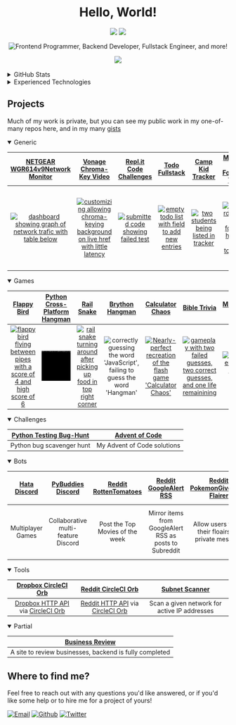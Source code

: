 <h1 align="center">Hello, World!</h1>

<p align="center">
  <img src="https://camo.githubusercontent.com/e8e7b06ecf583bc040eb60e44eb5b8e0ecc5421320a92929ce21522dbc34c891/68747470733a2f2f6d656469612e67697068792e636f6d2f6d656469612f6876524a434c467a6361737252346961377a2f67697068792e676966" height="50px"> <img src="https://media4.giphy.com/media/dlh7c1N7NqrH1ns4Yf/giphy.gif" height="50px">
</p>

<p align="center">
  <img src="https://readme-typing-svg.herokuapp.com/?center=true&lines=Frontend+Programmer;Backend+Developer;Fullstack+Engineer;Polyglot;...and+more!" alt="Frontend Programmer, Backend Developer, Fullstack Engineer, and more!" title="Frontend Programmer, Backend Developer, Fullstack Engineer, and more!">
</p>

<p align="center">
  <img src="https://gpvc.arturio.dev/rascaltwo" />
</p>

<details>
  <summary>GitHub Stats</summary>

  <p align="center">
    <img src="https://github-readme-stats.vercel.app/api/top-langs/?username=rascaltwo&text_color=ffffff&icon_color=61dafb&bg_color=20232a&langs_count=100&layout=compact&hide_border=true&custom_title=GitHub%20Breakdown" alt="Top language used in my public repos" />
    <img src="https://activity-graph.herokuapp.com/graph?username=rascaltwo&theme=react-dark&hide_border=true&custom_title=Public%20Activity" />
    <img src="https://metrics.lecoq.io/RascalTwo?template=classic&repositories.forks=true&isocalendar=1&gists=1&lines=1&achievements=1&activity=1&isocalendar.duration=half-year&activity.limit=5&activity.load=300&activity.days=14&activity.filter=all&activity.visibility=all&activity.timestamps=false&achievements.threshold=C&achievements.secrets=true&achievements.limit=0&config.timezone=America%2FNew_York" />
  </p>
</details>

<details>
  <summary>Experienced Technologies</summary>

  <!-- TECHNOLOGIES BEGIN -->
  <table>
    <tr><td>Services</td></tr>
    <tr>
      <td>
        <table>
          <tr>
            <td>
              <img height="100px" src="https://raw.githubusercontent.com/devicons/devicon/master/icons/googlecloud/googlecloud-original.svg" alt="Google Cloud" title="Google Cloud" />
            </td>
          </tr>
          <tr>
            <td>
              <p align="center">
                Google Cloud
              </p>
            </td>
          </tr>
        </table>
      </td>
      <td>
        <table>
          <tr>
            <td>
              <img height="100px" src="https://raw.githubusercontent.com/devicons/devicon/master/icons/heroku/heroku-original.svg" alt="Heroku" title="Heroku" />
            </td>
          </tr>
          <tr>
            <td>
              <p align="center">
                <a href="https://github.com/search?q=user%3ARascalTwo+Heroku">
                  Heroku
                </a>
              </p>
            </td>
          </tr>
        </table>
      </td>
      <td>
        <table>
          <tr>
            <td>
              <img height="100px" src="https://raw.githubusercontent.com/devicons/devicon/master/icons/digitalocean/digitalocean-original.svg" alt="DigitalOcean" title="DigitalOcean" />
            </td>
          </tr>
          <tr>
            <td>
              <p align="center">
                DigitalOcean
              </p>
            </td>
          </tr>
        </table>
      </td>
      <td>
        <table>
          <tr>
            <td>
              <img height="100px" src="https://upload.wikimedia.org/wikipedia/commons/b/b2/Repl.it_logo.svg" alt="Repl.it" title="Repl.it" />
            </td>
          </tr>
          <tr>
            <td>
              <p align="center">
                <a href="https://github.com/search?q=user%3ARascalTwo+Repl">
                  Repl.it
                </a>
              </p>
            </td>
          </tr>
        </table>
      </td>
      <td>
        <table>
          <tr>
            <td>
              <img height="100px" src="https://raw.githubusercontent.com/github/explore/main/topics/vercel/vercel.png" alt="Vercel" title="Vercel" />
            </td>
          </tr>
          <tr>
            <td>
              <p align="center">
                Vercel
              </p>
            </td>
          </tr>
        </table>
      </td>
      <td>
        <table>
          <tr>
            <td>
              <img height="100px" src="https://raw.githubusercontent.com/devicons/devicon/master/icons/firebase/firebase-plain.svg" alt="Firebase" title="Firebase" />
            </td>
          </tr>
          <tr>
            <td>
              <p align="center">
                Firebase
              </p>
            </td>
          </tr>
        </table>
      </td>
      <td>
        <table>
          <tr>
            <td>
              <img height="100px" src="https://raw.githubusercontent.com/devicons/devicon/master/icons/amazonwebservices/amazonwebservices-original.svg" alt="Amazon Web Services" title="Amazon Web Services" />
            </td>
          </tr>
          <tr>
            <td>
              <p align="center">
                Amazon Web Services
              </p>
            </td>
          </tr>
        </table>
      </td>
      <td>
        <table>
          <tr>
            <td>
              <img height="100px" src="https://raw.githubusercontent.com/github/explore/main/topics/supabase/supabase.png" alt="Supabase" title="Supabase" />
            </td>
          </tr>
          <tr>
            <td>
              <p align="center">
                Supabase
              </p>
            </td>
          </tr>
        </table>
      </td>
      <td>
        <table>
          <tr>
            <td>
              <img height="100px" src="https://raw.githubusercontent.com/github/explore/main/topics/netlify/netlify.png" alt="Netlify" title="Netlify" />
            </td>
          </tr>
          <tr>
            <td>
              <p align="center">
                Netlify
              </p>
            </td>
          </tr>
        </table>
      </td>
      <td>
        <table>
          <tr>
            <td>
              <img height="100px" src="https://www.redhat.com/misc/favicon.ico" alt="OpenShift" title="OpenShift" />
            </td>
          </tr>
          <tr>
            <td>
              <p align="center">
                <a href="https://github.com/search?q=user%3ARascalTwo+OpenShift">
                  OpenShift
                </a>
              </p>
            </td>
          </tr>
        </table>
      </td>
      <td>
        <table>
          <tr>
            <td>
              <img height="100px" src="https://raw.githubusercontent.com/devicons/devicon/master/icons/codepen/codepen-plain.svg" alt="CodePen" title="CodePen" />
            </td>
          </tr>
          <tr>
            <td>
              <p align="center">
                CodePen
              </p>
            </td>
          </tr>
        </table>
      </td>
      <td>
        <table>
          <tr>
            <td>
              <img height="100px" src="https://raw.githubusercontent.com/github/explore/main/topics/azure/azure.png" alt="Azure" title="Azure" />
            </td>
          </tr>
          <tr>
            <td>
              <p align="center">
                Azure
              </p>
            </td>
          </tr>
        </table>
      </td>
      <td>
        <table>
          <tr>
            <td>
              <img height="100px" src="https://raw.githubusercontent.com/devicons/devicon/master/icons/github/github-original.svg" alt="GitHub" title="GitHub" />
            </td>
          </tr>
          <tr>
            <td>
              <p align="center">
                <a href="https://github.com/search?q=user%3ARascalTwo+GitHub">
                  GitHub
                </a>
              </p>
            </td>
          </tr>
        </table>
      </td>
      <td>
        <table>
          <tr>
            <td>
              <img height="100px" src="https://raw.githubusercontent.com/devicons/devicon/master/icons/bitbucket/bitbucket-original.svg" alt="Bitbucket" title="Bitbucket" />
            </td>
          </tr>
          <tr>
            <td>
              <p align="center">
                Bitbucket
              </p>
            </td>
          </tr>
        </table>
      </td>
      <td>
        <table>
          <tr>
            <td>
              <img height="100px" src="https://raw.githubusercontent.com/devicons/devicon/master/icons/gitlab/gitlab-original.svg" alt="GitLab" title="GitLab" />
            </td>
          </tr>
          <tr>
            <td>
              <p align="center">
                GitLab
              </p>
            </td>
          </tr>
        </table>
      </td>
      <td>
        <table>
          <tr>
            <td>
              <img height="100px" src="https://www.redditstatic.com/desktop2x/img/favicon/android-icon-192x192.png" alt="Reddit" title="Reddit" />
            </td>
          </tr>
          <tr>
            <td>
              <p align="center">
                <a href="https://github.com/search?q=user%3ARascalTwo+Reddit">
                  Reddit
                </a>
              </p>
            </td>
          </tr>
        </table>
      </td>
      <td>
        <table>
          <tr>
            <td>
              <img height="100px" src="https://raw.githubusercontent.com/github/explore/main/topics/twitch/twitch.png" alt="Twitch" title="Twitch" />
            </td>
          </tr>
          <tr>
            <td>
              <p align="center">
                Twitch
              </p>
            </td>
          </tr>
        </table>
      </td>
      <td>
        <table>
          <tr>
            <td>
              <img height="100px" src="https://upload.wikimedia.org/wikipedia/commons/0/09/YouTube_full-color_icon_%282017%29.svg" alt="YouTube" title="YouTube" />
            </td>
          </tr>
          <tr>
            <td>
              <p align="center">
                YouTube
              </p>
            </td>
          </tr>
        </table>
      </td>
      <td>
        <table>
          <tr>
            <td>
              <img height="100px" src="https://raw.githubusercontent.com/github/explore/main/topics/discord/discord.png" alt="Discord" title="Discord" />
            </td>
          </tr>
          <tr>
            <td>
              <p align="center">
                <a href="https://github.com/search?q=user%3ARascalTwo+Discord">
                  Discord
                </a>
              </p>
            </td>
          </tr>
        </table>
      </td>
      <td>
        <table>
          <tr>
            <td>
              <img height="100px" src="https://raw.githubusercontent.com/github/explore/main/topics/auth0/auth0.png" alt="Auth0" title="Auth0" />
            </td>
          </tr>
          <tr>
            <td>
              <p align="center">
                Auth0
              </p>
            </td>
          </tr>
        </table>
      </td>
      <td>
        <table>
          <tr>
            <td>
              <img height="100px" src="https://www.namecheap.com/assets/img/nc-icon/namecheap-icon-152x152.png" alt="Namecheap" title="Namecheap" />
            </td>
          </tr>
          <tr>
            <td>
              <p align="center">
                Namecheap
              </p>
            </td>
          </tr>
        </table>
      </td>
      <td>
        <table>
          <tr>
            <td>
              <img height="100px" src="https://raw.githubusercontent.com/devicons/devicon/master/icons/twitter/twitter-original.svg" alt="Twitter" title="Twitter" />
            </td>
          </tr>
          <tr>
            <td>
              <p align="center">
                Twitter
              </p>
            </td>
          </tr>
        </table>
      </td>
      <td>
        <table>
          <tr>
            <td>
              <img height="100px" src="https://raw.githubusercontent.com/devicons/devicon/master/icons/trello/trello-plain.svg" alt="Trello" title="Trello" />
            </td>
          </tr>
          <tr>
            <td>
              <p align="center">
                Trello
              </p>
            </td>
          </tr>
        </table>
      </td>
      <td>
        <table>
          <tr>
            <td>
              <img height="100px" src="https://travis-ci.com/images/logos/TravisCI-Mascot-1.png" alt="Travis CI" title="Travis CI" />
            </td>
          </tr>
          <tr>
            <td>
              <p align="center">
                Travis CI
              </p>
            </td>
          </tr>
        </table>
      </td>
      <td>
        <table>
          <tr>
            <td>
              <img height="100px" src="https://raw.githubusercontent.com/devicons/devicon/master/icons/jupyter/jupyter-original.svg" alt="Jupyter" title="Jupyter" />
            </td>
          </tr>
          <tr>
            <td>
              <p align="center">
                Jupyter
              </p>
            </td>
          </tr>
        </table>
      </td>
      <td>
        <table>
          <tr>
            <td>
              <img height="100px" src="https://raw.githubusercontent.com/devicons/devicon/master/icons/jetbrains/jetbrains-original.svg" alt="JetBrains" title="JetBrains" />
            </td>
          </tr>
          <tr>
            <td>
              <p align="center">
                JetBrains
              </p>
            </td>
          </tr>
        </table>
      </td>
      <td>
        <table>
          <tr>
            <td>
              <img height="100px" src="https://raw.githubusercontent.com/devicons/devicon/master/icons/jenkins/jenkins-original.svg" alt="Jenkins" title="Jenkins" />
            </td>
          </tr>
          <tr>
            <td>
              <p align="center">
                Jenkins
              </p>
            </td>
          </tr>
        </table>
      </td>
      <td>
        <table>
          <tr>
            <td>
              <img height="100px" src="https://raw.githubusercontent.com/github/explore/main/topics/openstreetmap/openstreetmap.png" alt="OpenStreetMap" title="OpenStreetMap" />
            </td>
          </tr>
          <tr>
            <td>
              <p align="center">
                OpenStreetMap
              </p>
            </td>
          </tr>
        </table>
      </td>
    </tr>
  </table>

  <table>
    <tr><td>Languages</td></tr>
    <tr>
      <td>
        <table>
          <tr>
            <td>
              <img height="100px" src="https://raw.githubusercontent.com/devicons/devicon/master/icons/javascript/javascript-original.svg" alt="JavaScript" title="JavaScript" />
            </td>
          </tr>
          <tr>
            <td>
              <p align="center">
                <a href="https://github.com/search?q=user%3ARascalTwo&l=JavaScript">
                  JavaScript
                </a>
              </p>
            </td>
          </tr>
        </table>
      </td>
      <td>
        <table>
          <tr>
            <td>
              <img height="100px" src="https://raw.githubusercontent.com/devicons/devicon/master/icons/python/python-original.svg" alt="Python" title="Python" />
            </td>
          </tr>
          <tr>
            <td>
              <p align="center">
                <a href="https://github.com/search?q=user%3ARascalTwo&l=Python">
                  Python
                </a>
              </p>
            </td>
          </tr>
        </table>
      </td>
      <td>
        <table>
          <tr>
            <td>
              <img height="100px" src="https://raw.githubusercontent.com/devicons/devicon/master/icons/java/java-original.svg" alt="Java" title="Java" />
            </td>
          </tr>
          <tr>
            <td>
              <p align="center">
                <a href="https://github.com/search?q=user%3ARascalTwo&l=Java">
                  Java
                </a>
              </p>
            </td>
          </tr>
        </table>
      </td>
      <td>
        <table>
          <tr>
            <td>
              <img height="100px" src="https://raw.githubusercontent.com/devicons/devicon/master/icons/c/c-original.svg" alt="C" title="C" />
            </td>
          </tr>
          <tr>
            <td>
              <p align="center">
                C
              </p>
            </td>
          </tr>
        </table>
      </td>
      <td>
        <table>
          <tr>
            <td>
              <img height="100px" src="https://raw.githubusercontent.com/github/explore/main/topics/rust/rust.png" alt="Rust" title="Rust" />
            </td>
          </tr>
          <tr>
            <td>
              <p align="center">
                Rust
              </p>
            </td>
          </tr>
        </table>
      </td>
      <td>
        <table>
          <tr>
            <td>
              <img height="100px" src="https://raw.githubusercontent.com/devicons/devicon/master/icons/go/go-original.svg" alt="Go" title="Go" />
            </td>
          </tr>
          <tr>
            <td>
              <p align="center">
                <a href="https://github.com/search?q=user%3ARascalTwo&l=Go">
                  Go
                </a>
              </p>
            </td>
          </tr>
        </table>
      </td>
      <td>
        <table>
          <tr>
            <td>
              <img height="100px" src="https://raw.githubusercontent.com/devicons/devicon/master/icons/typescript/typescript-original.svg" alt="TypeScript" title="TypeScript" />
            </td>
          </tr>
          <tr>
            <td>
              <p align="center">
                <a href="https://github.com/search?q=user%3ARascalTwo&l=TypeScript">
                  TypeScript
                </a>
              </p>
            </td>
          </tr>
        </table>
      </td>
      <td>
        <table>
          <tr>
            <td>
              <img height="100px" src="https://raw.githubusercontent.com/devicons/devicon/master/icons/html5/html5-original.svg" alt="HTML" title="HTML" />
            </td>
          </tr>
          <tr>
            <td>
              <p align="center">
                <a href="https://github.com/search?q=user%3ARascalTwo&l=HTML">
                  HTML
                </a>
              </p>
            </td>
          </tr>
        </table>
      </td>
      <td>
        <table>
          <tr>
            <td>
              <img height="100px" src="https://raw.githubusercontent.com/devicons/devicon/master/icons/css3/css3-original.svg" alt="CSS" title="CSS" />
            </td>
          </tr>
          <tr>
            <td>
              <p align="center">
                <a href="https://github.com/search?q=user%3ARascalTwo&l=CSS">
                  CSS
                </a>
              </p>
            </td>
          </tr>
        </table>
      </td>
      <td>
        <table>
          <tr>
            <td>
              <img height="100px" src="https://raw.githubusercontent.com/devicons/devicon/master/icons/less/less-plain-wordmark.svg" alt="Less" title="Less" />
            </td>
          </tr>
          <tr>
            <td>
              <p align="center">
                Less
              </p>
            </td>
          </tr>
        </table>
      </td>
      <td>
        <table>
          <tr>
            <td>
              <img height="100px" src="https://raw.githubusercontent.com/devicons/devicon/master/icons/bash/bash-original.svg" alt="Bash" title="Bash" />
            </td>
          </tr>
          <tr>
            <td>
              <p align="center">
                <a href="https://github.com/search?q=user%3ARascalTwo&l=Bash">
                  Bash
                </a>
              </p>
            </td>
          </tr>
        </table>
      </td>
      <td>
        <table>
          <tr>
            <td>
              <img height="100px" src="https://raw.githubusercontent.com/devicons/devicon/master/icons/sass/sass-original.svg" alt="Sass" title="Sass" />
            </td>
          </tr>
          <tr>
            <td>
              <p align="center">
                Sass
              </p>
            </td>
          </tr>
        </table>
      </td>
      <td>
        <table>
          <tr>
            <td>
              <img height="100px" src="https://raw.githubusercontent.com/github/explore/main/topics/web-assembly/web-assembly.png" alt="WebAssembly" title="WebAssembly" />
            </td>
          </tr>
          <tr>
            <td>
              <p align="center">
                WebAssembly
              </p>
            </td>
          </tr>
        </table>
      </td>
      <td>
        <table>
          <tr>
            <td>
              <img height="100px" src="https://raw.githubusercontent.com/github/explore/main/topics/assemblyscript/assemblyscript.png" alt="AssemblyScript" title="AssemblyScript" />
            </td>
          </tr>
          <tr>
            <td>
              <p align="center">
                AssemblyScript
              </p>
            </td>
          </tr>
        </table>
      </td>
      <td>
        <table>
          <tr>
            <td>
              <img height="100px" src="https://www.benlcollins.com/wp-content/uploads/2017/01/apps_script_log.png" alt="Google Apps Script" title="Google Apps Script" />
            </td>
          </tr>
          <tr>
            <td>
              <p align="center">
                Google Apps Script
              </p>
            </td>
          </tr>
        </table>
      </td>
      <td>
        <table>
          <tr>
            <td>
              <img height="100px" src="https://raw.githubusercontent.com/devicons/devicon/master/icons/cplusplus/cplusplus-original.svg" alt="C++" title="C++" />
            </td>
          </tr>
          <tr>
            <td>
              <p align="center">
                <a href="https://github.com/search?q=user%3ARascalTwo&l=C%2B%2B">
                  C++
                </a>
              </p>
            </td>
          </tr>
        </table>
      </td>
      <td>
        <table>
          <tr>
            <td>
              <img height="100px" src="https://raw.githubusercontent.com/devicons/devicon/master/icons/csharp/csharp-original.svg" alt="C#" title="C#" />
            </td>
          </tr>
          <tr>
            <td>
              <p align="center">
                C#
              </p>
            </td>
          </tr>
        </table>
      </td>
      <td>
        <table>
          <tr>
            <td>
              <img height="100px" src="https://raw.githubusercontent.com/devicons/devicon/master/icons/dart/dart-original.svg" alt="Dart" title="Dart" />
            </td>
          </tr>
          <tr>
            <td>
              <p align="center">
                Dart
              </p>
            </td>
          </tr>
        </table>
      </td>
      <td>
        <table>
          <tr>
            <td>
              <img height="100px" src="https://raw.githubusercontent.com/devicons/devicon/master/icons/elm/elm-original.svg" alt="Elm" title="Elm" />
            </td>
          </tr>
          <tr>
            <td>
              <p align="center">
                Elm
              </p>
            </td>
          </tr>
        </table>
      </td>
      <td>
        <table>
          <tr>
            <td>
              <img height="100px" src="https://raw.githubusercontent.com/devicons/devicon/master/icons/kotlin/kotlin-original.svg" alt="Kotlin" title="Kotlin" />
            </td>
          </tr>
          <tr>
            <td>
              <p align="center">
                Kotlin
              </p>
            </td>
          </tr>
        </table>
      </td>
      <td>
        <table>
          <tr>
            <td>
              <img height="100px" src="https://raw.githubusercontent.com/devicons/devicon/master/icons/lua/lua-original.svg" alt="Lua" title="Lua" />
            </td>
          </tr>
          <tr>
            <td>
              <p align="center">
                <a href="https://github.com/search?q=user%3ARascalTwo&l=Lua">
                  Lua
                </a>
              </p>
            </td>
          </tr>
        </table>
      </td>
      <td>
        <table>
          <tr>
            <td>
              <img height="100px" src="https://raw.githubusercontent.com/devicons/devicon/master/icons/php/php-original.svg" alt="PHP" title="PHP" />
            </td>
          </tr>
          <tr>
            <td>
              <p align="center">
                <a href="https://github.com/search?q=user%3ARascalTwo&l=PHP">
                  PHP
                </a>
              </p>
            </td>
          </tr>
        </table>
      </td>
      <td>
        <table>
          <tr>
            <td>
              <img height="100px" src="https://raw.githubusercontent.com/devicons/devicon/master/icons/ruby/ruby-original.svg" alt="Ruby" title="Ruby" />
            </td>
          </tr>
          <tr>
            <td>
              <p align="center">
                Ruby
              </p>
            </td>
          </tr>
        </table>
      </td>
      <td>
        <table>
          <tr>
            <td>
              <img height="100px" src="https://raw.githubusercontent.com/github/explore/main/topics/markdown/markdown.png" alt="Markdown" title="Markdown" />
            </td>
          </tr>
          <tr>
            <td>
              <p align="center">
                <a href="https://github.com/search?q=user%3ARascalTwo&l=Markdown">
                  Markdown
                </a>
              </p>
            </td>
          </tr>
        </table>
      </td>
      <td>
        <table>
          <tr>
            <td>
              <img height="100px" src="https://cdn.icon-icons.com/icons2/2107/PNG/512/file_type_ejs_icon_130626.png" alt="EJS" title="EJS" />
            </td>
          </tr>
          <tr>
            <td>
              <p align="center">
                EJS
              </p>
            </td>
          </tr>
        </table>
      </td>
      <td>
        <table>
          <tr>
            <td>
              <img height="100px" src="https://raw.githubusercontent.com/devicons/devicon/master/icons/handlebars/handlebars-original.svg" alt="Handlebars" title="Handlebars" />
            </td>
          </tr>
          <tr>
            <td>
              <p align="center">
                Handlebars
              </p>
            </td>
          </tr>
        </table>
      </td>
      <td>
        <table>
          <tr>
            <td>
              <img height="100px" src="https://raw.githubusercontent.com/github/explore/main/topics/nunjucks/nunjucks.jpg" alt="Nunjucks" title="Nunjucks" />
            </td>
          </tr>
          <tr>
            <td>
              <p align="center">
                Nunjucks
              </p>
            </td>
          </tr>
        </table>
      </td>
      <td>
        <table>
          <tr>
            <td>
              <img height="100px" src="https://jinja.palletsprojects.com/en/2.11.x/_static/jinja-logo-sidebar.png" alt="Jinga 2" title="Jinga 2" />
            </td>
          </tr>
          <tr>
            <td>
              <p align="center">
                <a href="https://github.com/search?q=user%3ARascalTwo&l=Jinga%202">
                  Jinga 2
                </a>
              </p>
            </td>
          </tr>
        </table>
      </td>
      <td>
        <table>
          <tr>
            <td>
              <img height="100px" src="https://raw.githubusercontent.com/github/explore/main/topics/pug/pug.png" alt="Pug" title="Pug" />
            </td>
          </tr>
          <tr>
            <td>
              <p align="center">
                Pug
              </p>
            </td>
          </tr>
        </table>
      </td>
    </tr>
  </table>

  <table>
    <tr><td>Data</td></tr>
    <tr>
      <td>
        <table>
          <tr>
            <td>
              <img height="100px" src="https://raw.githubusercontent.com/devicons/devicon/master/icons/mysql/mysql-original.svg" alt="MySQL" title="MySQL" />
            </td>
          </tr>
          <tr>
            <td>
              <p align="center">
                MySQL
              </p>
            </td>
          </tr>
        </table>
      </td>
      <td>
        <table>
          <tr>
            <td>
              <img height="100px" src="https://raw.githubusercontent.com/devicons/devicon/master/icons/mongodb/mongodb-original.svg" alt="MongoDB" title="MongoDB" />
            </td>
          </tr>
          <tr>
            <td>
              <p align="center">
                MongoDB
              </p>
            </td>
          </tr>
        </table>
      </td>
      <td>
        <table>
          <tr>
            <td>
              <img height="100px" src="https://raw.githubusercontent.com/devicons/devicon/master/icons/postgresql/postgresql-original.svg" alt="PostgreSQL" title="PostgreSQL" />
            </td>
          </tr>
          <tr>
            <td>
              <p align="center">
                PostgreSQL
              </p>
            </td>
          </tr>
        </table>
      </td>
      <td>
        <table>
          <tr>
            <td>
              <img height="100px" src="https://raw.githubusercontent.com/github/explore/main/topics/sqlite/sqlite.png" alt="SQLite" title="SQLite" />
            </td>
          </tr>
          <tr>
            <td>
              <p align="center">
                <a href="https://github.com/search?q=user%3ARascalTwo+SQLite">
                  SQLite
                </a>
              </p>
            </td>
          </tr>
        </table>
      </td>
      <td>
        <table>
          <tr>
            <td>
              <img height="100px" src="https://www.wizcase.com/wp-content/uploads/2020/10/Microsoft-Access-Logo.png" alt="Microsoft Access" title="Microsoft Access" />
            </td>
          </tr>
          <tr>
            <td>
              <p align="center">
                Microsoft Access
              </p>
            </td>
          </tr>
        </table>
      </td>
      <td>
        <table>
          <tr>
            <td>
              <img height="100px" src="https://raw.githubusercontent.com/devicons/devicon/master/icons/redis/redis-original.svg" alt="Redis" title="Redis" />
            </td>
          </tr>
          <tr>
            <td>
              <p align="center">
                Redis
              </p>
            </td>
          </tr>
        </table>
      </td>
      <td>
        <table>
          <tr>
            <td>
              <img height="100px" src="https://raw.githubusercontent.com/devicons/devicon/master/icons/microsoftsqlserver/microsoftsqlserver-plain.svg" alt="Microsoft SQL Server" title="Microsoft SQL Server" />
            </td>
          </tr>
          <tr>
            <td>
              <p align="center">
                Microsoft SQL Server
              </p>
            </td>
          </tr>
        </table>
      </td>
      <td>
        <table>
          <tr>
            <td>
              <img height="100px" src="https://raw.githubusercontent.com/github/explore/main/topics/json/json.png" alt="JSON" title="JSON" />
            </td>
          </tr>
          <tr>
            <td>
              <p align="center">
                <a href="https://github.com/search?q=user%3ARascalTwo+JSON">
                  JSON
                </a>
              </p>
            </td>
          </tr>
        </table>
      </td>
      <td>
        <table>
          <tr>
            <td>
              <img height="100px" src="https://raw.githubusercontent.com/github/explore/main/topics/yaml/yaml.png" alt="YAML" title="YAML" />
            </td>
          </tr>
          <tr>
            <td>
              <p align="center">
                <a href="https://github.com/search?q=user%3ARascalTwo+YAML">
                  YAML
                </a>
              </p>
            </td>
          </tr>
        </table>
      </td>
      <td>
        <table>
          <tr>
            <td>
              <img height="100px" src="https://raw.githubusercontent.com/toml-lang/toml/master/logos/toml-200.png" alt="TOML" title="TOML" />
            </td>
          </tr>
          <tr>
            <td>
              <p align="center">
                <a href="https://github.com/search?q=user%3ARascalTwo+TOML">
                  TOML
                </a>
              </p>
            </td>
          </tr>
        </table>
      </td>
      <td>
        <table>
          <tr>
            <td>
              <img height="100px" src="https://raw.githubusercontent.com/github/explore/main/topics/rss/rss.png" alt="RSS" title="RSS" />
            </td>
          </tr>
          <tr>
            <td>
              <p align="center">
                <a href="https://github.com/search?q=user%3ARascalTwo+RSS">
                  RSS
                </a>
              </p>
            </td>
          </tr>
        </table>
      </td>
    </tr>
  </table>

  <table>
    <tr><td>Frameworks</td></tr>
    <tr>
      <td>
        <table>
          <tr>
            <td>
              <img height="100px" src="https://raw.githubusercontent.com/devicons/devicon/master/icons/react/react-original.svg" alt="React" title="React" />
            </td>
          </tr>
          <tr>
            <td>
              <p align="center">
                <a href="https://github.com/search?q=user%3ARascalTwo+React">
                  React
                </a>
              </p>
            </td>
          </tr>
        </table>
      </td>
      <td>
        <table>
          <tr>
            <td>
              <img height="100px" src="https://raw.githubusercontent.com/devicons/devicon/master/icons/flask/flask-original.svg" alt="Flask" title="Flask" />
            </td>
          </tr>
          <tr>
            <td>
              <p align="center">
                <a href="https://github.com/search?q=user%3ARascalTwo+Flask">
                  Flask
                </a>
              </p>
            </td>
          </tr>
        </table>
      </td>
      <td>
        <table>
          <tr>
            <td>
              <img height="100px" src="https://raw.githubusercontent.com/devicons/devicon/master/icons/vuejs/vuejs-original.svg" alt="Vue.js" title="Vue.js" />
            </td>
          </tr>
          <tr>
            <td>
              <p align="center">
                <a href="https://github.com/search?q=user%3ARascalTwo+Vue">
                  Vue.js
                </a>
              </p>
            </td>
          </tr>
        </table>
      </td>
      <td>
        <table>
          <tr>
            <td>
              <img height="100px" src="https://raw.githubusercontent.com/devicons/devicon/master/icons/django/django-original.svg" alt="Django" title="Django" />
            </td>
          </tr>
          <tr>
            <td>
              <p align="center">
                Django
              </p>
            </td>
          </tr>
        </table>
      </td>
      <td>
        <table>
          <tr>
            <td>
              <img height="100px" src="https://svelte.dev/favicon.png" alt="Svelte" title="Svelte" />
            </td>
          </tr>
          <tr>
            <td>
              <p align="center">
                Svelte
              </p>
            </td>
          </tr>
        </table>
      </td>
      <td>
        <table>
          <tr>
            <td>
              <img height="100px" src="https://raw.githubusercontent.com/devicons/devicon/master/icons/nextjs/nextjs-original.svg" alt="Next.js" title="Next.js" />
            </td>
          </tr>
          <tr>
            <td>
              <p align="center">
                Next.js
              </p>
            </td>
          </tr>
        </table>
      </td>
      <td>
        <table>
          <tr>
            <td>
              <img height="100px" src="https://raw.githubusercontent.com/devicons/devicon/master/icons/meteor/meteor-original.svg" alt="Meteor" title="Meteor" />
            </td>
          </tr>
          <tr>
            <td>
              <p align="center">
                <a href="https://github.com/search?q=user%3ARascalTwo+Meteor">
                  Meteor
                </a>
              </p>
            </td>
          </tr>
        </table>
      </td>
      <td>
        <table>
          <tr>
            <td>
              <img height="100px" src="https://raw.githubusercontent.com/devicons/devicon/master/icons/express/express-original.svg" alt="Express" title="Express" />
            </td>
          </tr>
          <tr>
            <td>
              <p align="center">
                <a href="https://github.com/search?q=user%3ARascalTwo+Express">
                  Express
                </a>
              </p>
            </td>
          </tr>
        </table>
      </td>
      <td>
        <table>
          <tr>
            <td>
              <img height="100px" src="https://raw.githubusercontent.com/github/explore/main/topics/laravel/laravel.png" alt="Laravel" title="Laravel" />
            </td>
          </tr>
          <tr>
            <td>
              <p align="center">
                Laravel
              </p>
            </td>
          </tr>
        </table>
      </td>
      <td>
        <table>
          <tr>
            <td>
              <img height="100px" src="https://raw.githubusercontent.com/github/explore/main/topics/fastify/fastify.png" alt="Fastify" title="Fastify" />
            </td>
          </tr>
          <tr>
            <td>
              <p align="center">
                Fastify
              </p>
            </td>
          </tr>
        </table>
      </td>
    </tr>
  </table>

  <table>
    <tr><td>Platforms</td></tr>
    <tr>
      <td>
        <table>
          <tr>
            <td>
              <img height="100px" src="https://raw.githubusercontent.com/github/explore/main/topics/pwa/pwa.png" alt="Progressive Web App" title="Progressive Web App" />
            </td>
          </tr>
          <tr>
            <td>
              <p align="center">
                Progressive Web App
              </p>
            </td>
          </tr>
        </table>
      </td>
      <td>
        <table>
          <tr>
            <td>
              <img height="100px" src="https://raw.githubusercontent.com/devicons/devicon/master/icons/docker/docker-original.svg" alt="Docker" title="Docker" />
            </td>
          </tr>
          <tr>
            <td>
              <p align="center">
                <a href="https://github.com/search?q=user%3ARascalTwo+Docker">
                  Docker
                </a>
              </p>
            </td>
          </tr>
        </table>
      </td>
      <td>
        <table>
          <tr>
            <td>
              <img height="100px" src="https://raw.githubusercontent.com/devicons/devicon/master/icons/electron/electron-original.svg" alt="Electron" title="Electron" />
            </td>
          </tr>
          <tr>
            <td>
              <p align="center">
                Electron
              </p>
            </td>
          </tr>
        </table>
      </td>
      <td>
        <table>
          <tr>
            <td>
              <img height="100px" src="https://raw.githubusercontent.com/devicons/devicon/master/icons/android/android-plain.svg" alt="Android" title="Android" />
            </td>
          </tr>
          <tr>
            <td>
              <p align="center">
                <a href="https://github.com/search?q=user%3ARascalTwo+Android">
                  Android
                </a>
              </p>
            </td>
          </tr>
        </table>
      </td>
      <td>
        <table>
          <tr>
            <td>
              <img height="100px" src="https://alpinelinux.org/alpine-logo.ico" alt="Alpine" title="Alpine" />
            </td>
          </tr>
          <tr>
            <td>
              <p align="center">
                Alpine
              </p>
            </td>
          </tr>
        </table>
      </td>
      <td>
        <table>
          <tr>
            <td>
              <img height="100px" src="https://raw.githubusercontent.com/github/explore/main/topics/terminal/terminal.png" alt="CLI" title="CLI" />
            </td>
          </tr>
          <tr>
            <td>
              <p align="center">
                <a href="https://github.com/search?q=user%3ARascalTwo+CLI">
                  CLI
                </a>
              </p>
            </td>
          </tr>
        </table>
      </td>
      <td>
        <table>
          <tr>
            <td>
              <img height="100px" src="https://www.qt.io/hubfs/qt-design-system/assets/logos/qt-logo.svg" alt="Qt" title="Qt" />
            </td>
          </tr>
          <tr>
            <td>
              <p align="center">
                <a href="https://github.com/search?q=user%3ARascalTwo+Qt">
                  Qt
                </a>
              </p>
            </td>
          </tr>
        </table>
      </td>
      <td>
        <table>
          <tr>
            <td>
              <img height="100px" src="https://github.com/github/explore/blob/main/topics/vagrant/vagrant.png" alt="Vagrant" title="Vagrant" />
            </td>
          </tr>
          <tr>
            <td>
              <p align="center">
                Vagrant
              </p>
            </td>
          </tr>
        </table>
      </td>
      <td>
        <table>
          <tr>
            <td>
              <img height="100px" src="https://raw.githubusercontent.com/devicons/devicon/master/icons/chrome/chrome-original.svg" alt="Chrome" title="Chrome" />
            </td>
          </tr>
          <tr>
            <td>
              <p align="center">
                Chrome
              </p>
            </td>
          </tr>
        </table>
      </td>
      <td>
        <table>
          <tr>
            <td>
              <img height="100px" src="https://cdn.freebiesupply.com/logos/large/2x/minecraft-1-logo-svg-vector.svg" alt="Minecraft" title="Minecraft" />
            </td>
          </tr>
          <tr>
            <td>
              <p align="center">
                Minecraft
              </p>
            </td>
          </tr>
        </table>
      </td>
      <td>
        <table>
          <tr>
            <td>
              <img height="100px" src="https://raw.githubusercontent.com/devicons/devicon/master/icons/firefox/firefox-original.svg" alt="Firefox" title="Firefox" />
            </td>
          </tr>
          <tr>
            <td>
              <p align="center">
                Firefox
              </p>
            </td>
          </tr>
        </table>
      </td>
      <td>
        <table>
          <tr>
            <td>
              <img height="100px" src="https://raw.githubusercontent.com/github/explore/main/topics/kivy/kivy.png" alt="Kivy" title="Kivy" />
            </td>
          </tr>
          <tr>
            <td>
              <p align="center">
                Kivy
              </p>
            </td>
          </tr>
        </table>
      </td>
      <td>
        <table>
          <tr>
            <td>
              <img height="100px" src="https://www.tcl.tk/images/logoLarge.gif" alt="Tk" title="Tk" />
            </td>
          </tr>
          <tr>
            <td>
              <p align="center">
                <a href="https://github.com/search?q=user%3ARascalTwo+Tkinter">
                  Tk
                </a>
              </p>
            </td>
          </tr>
        </table>
      </td>
      <td>
        <table>
          <tr>
            <td>
              <img height="100px" src="https://raw.githubusercontent.com/devicons/devicon/master/icons/kubernetes/kubernetes-plain.svg" alt="Kubernetes" title="Kubernetes" />
            </td>
          </tr>
          <tr>
            <td>
              <p align="center">
                Kubernetes
              </p>
            </td>
          </tr>
        </table>
      </td>
      <td>
        <table>
          <tr>
            <td>
              <img height="100px" src="https://raw.githubusercontent.com/devicons/devicon/master/icons/flutter/flutter-original.svg" alt="Flutter" title="Flutter" />
            </td>
          </tr>
          <tr>
            <td>
              <p align="center">
                Flutter
              </p>
            </td>
          </tr>
        </table>
      </td>
      <td>
        <table>
          <tr>
            <td>
              <img height="100px" src="https://raw.githubusercontent.com/devicons/devicon/master/icons/linux/linux-original.svg" alt="Linux" title="Linux" />
            </td>
          </tr>
          <tr>
            <td>
              <p align="center">
                Linux
              </p>
            </td>
          </tr>
        </table>
      </td>
    </tr>
  </table>

  <table>
    <tr><td>Equipment</td></tr>
    <tr>
      <td>
        <table>
          <tr>
            <td>
              <img height="100px" src="https://avatars.githubusercontent.com/u/8908513?s=200&v=4" alt="Cypress.io" title="Cypress.io" />
            </td>
          </tr>
          <tr>
            <td>
              <p align="center">
                Cypress.io
              </p>
            </td>
          </tr>
        </table>
      </td>
      <td>
        <table>
          <tr>
            <td>
              <img height="100px" src="https://raw.githubusercontent.com/devicons/devicon/master/icons/webpack/webpack-original.svg" alt="Webpack" title="Webpack" />
            </td>
          </tr>
          <tr>
            <td>
              <p align="center">
                <a href="https://github.com/search?q=user%3ARascalTwo+Webpack">
                  Webpack
                </a>
              </p>
            </td>
          </tr>
        </table>
      </td>
      <td>
        <table>
          <tr>
            <td>
              <img height="100px" src="https://raw.githubusercontent.com/github/explore/main/topics/nginx/nginx.png" alt="Nginx" title="Nginx" />
            </td>
          </tr>
          <tr>
            <td>
              <p align="center">
                Nginx
              </p>
            </td>
          </tr>
        </table>
      </td>
      <td>
        <table>
          <tr>
            <td>
              <img height="100px" src="https://raw.githubusercontent.com/devicons/devicon/master/icons/babel/babel-original.svg" alt="Babel" title="Babel" />
            </td>
          </tr>
          <tr>
            <td>
              <p align="center">
                <a href="https://github.com/search?q=user%3ARascalTwo+Babel">
                  Babel
                </a>
              </p>
            </td>
          </tr>
        </table>
      </td>
      <td>
        <table>
          <tr>
            <td>
              <img height="100px" src="https://raw.githubusercontent.com/devicons/devicon/master/icons/yarn/yarn-original.svg" alt="Yarn" title="Yarn" />
            </td>
          </tr>
          <tr>
            <td>
              <p align="center">
                <a href="https://github.com/search?q=user%3ARascalTwo+Yarn">
                  Yarn
                </a>
              </p>
            </td>
          </tr>
        </table>
      </td>
      <td>
        <table>
          <tr>
            <td>
              <img height="100px" src="https://raw.githubusercontent.com/github/explore/main/topics/actions/actions.png" alt="GitHub Actions" title="GitHub Actions" />
            </td>
          </tr>
          <tr>
            <td>
              <p align="center">
                <a href="https://github.com/search?q=user%3ARascalTwo+GitHub%20Actions">
                  GitHub Actions
                </a>
              </p>
            </td>
          </tr>
        </table>
      </td>
      <td>
        <table>
          <tr>
            <td>
              <img height="100px" src="https://raw.githubusercontent.com/github/explore/main/topics/ansible/ansible.png" alt="Ansible" title="Ansible" />
            </td>
          </tr>
          <tr>
            <td>
              <p align="center">
                Ansible
              </p>
            </td>
          </tr>
        </table>
      </td>
      <td>
        <table>
          <tr>
            <td>
              <img height="100px" src="https://i.imgur.com/tN9Ctch.png" alt="Chef" title="Chef" />
            </td>
          </tr>
          <tr>
            <td>
              <p align="center">
                Chef
              </p>
            </td>
          </tr>
        </table>
      </td>
      <td>
        <table>
          <tr>
            <td>
              <img height="100px" src="https://raw.githubusercontent.com/devicons/devicon/master/icons/mocha/mocha-plain.svg" alt="Mocha" title="Mocha" />
            </td>
          </tr>
          <tr>
            <td>
              <p align="center">
                Mocha
              </p>
            </td>
          </tr>
        </table>
      </td>
      <td>
        <table>
          <tr>
            <td>
              <img height="100px" src="https://raw.githubusercontent.com/github/explore/main/topics/eslint/eslint.png" alt="ESLint" title="ESLint" />
            </td>
          </tr>
          <tr>
            <td>
              <p align="center">
                <a href="https://github.com/search?q=user%3ARascalTwo+ESLint">
                  ESLint
                </a>
              </p>
            </td>
          </tr>
        </table>
      </td>
      <td>
        <table>
          <tr>
            <td>
              <img height="100px" src="https://raw.githubusercontent.com/devicons/devicon/master/icons/gulp/gulp-plain.svg" alt="Gulp" title="Gulp" />
            </td>
          </tr>
          <tr>
            <td>
              <p align="center">
                Gulp
              </p>
            </td>
          </tr>
        </table>
      </td>
      <td>
        <table>
          <tr>
            <td>
              <img height="100px" src="https://raw.githubusercontent.com/devicons/devicon/master/icons/npm/npm-original-wordmark.svg" alt="NPM" title="NPM" />
            </td>
          </tr>
          <tr>
            <td>
              <p align="center">
                <a href="https://github.com/search?q=user%3ARascalTwo+NPM">
                  NPM
                </a>
              </p>
            </td>
          </tr>
        </table>
      </td>
      <td>
        <table>
          <tr>
            <td>
              <img height="100px" src="https://raw.githubusercontent.com/devicons/devicon/master/icons/apache/apache-original.svg" alt="Apache" title="Apache" />
            </td>
          </tr>
          <tr>
            <td>
              <p align="center">
                Apache
              </p>
            </td>
          </tr>
        </table>
      </td>
      <td>
        <table>
          <tr>
            <td>
              <img height="100px" src="https://vitejs.dev/logo.svg" alt="Vite" title="Vite" />
            </td>
          </tr>
          <tr>
            <td>
              <p align="center">
                <a href="https://github.com/search?q=user%3ARascalTwo+Vite">
                  Vite
                </a>
              </p>
            </td>
          </tr>
        </table>
      </td>
      <td>
        <table>
          <tr>
            <td>
              <img height="100px" src="https://raw.githubusercontent.com/devicons/devicon/master/icons/jasmine/jasmine-plain.svg" alt="Jasmine" title="Jasmine" />
            </td>
          </tr>
          <tr>
            <td>
              <p align="center">
                Jasmine
              </p>
            </td>
          </tr>
        </table>
      </td>
      <td>
        <table>
          <tr>
            <td>
              <img height="100px" src="https://raw.githubusercontent.com/github/explore/main/topics/playwright/playwright.png" alt="Playwright" title="Playwright" />
            </td>
          </tr>
          <tr>
            <td>
              <p align="center">
                Playwright
              </p>
            </td>
          </tr>
        </table>
      </td>
      <td>
        <table>
          <tr>
            <td>
              <img height="100px" src="https://raw.githubusercontent.com/devicons/devicon/master/icons/jest/jest-plain.svg" alt="Jest" title="Jest" />
            </td>
          </tr>
          <tr>
            <td>
              <p align="center">
                <a href="https://github.com/search?q=user%3ARascalTwo+Jest">
                  Jest
                </a>
              </p>
            </td>
          </tr>
        </table>
      </td>
      <td>
        <table>
          <tr>
            <td>
              <img height="100px" src="https://developers.google.com/web/tools/images/puppeteer.png" alt="Puppeteer" title="Puppeteer" />
            </td>
          </tr>
          <tr>
            <td>
              <p align="center">
                Puppeteer
              </p>
            </td>
          </tr>
        </table>
      </td>
      <td>
        <table>
          <tr>
            <td>
              <img height="100px" src="https://cdn.worldvectorlogo.com/logos/gunicorn.svg" alt="Gunicorn" title="Gunicorn" />
            </td>
          </tr>
          <tr>
            <td>
              <p align="center">
                Gunicorn
              </p>
            </td>
          </tr>
        </table>
      </td>
      <td>
        <table>
          <tr>
            <td>
              <img height="100px" src="https://raw.githubusercontent.com/devicons/devicon/master/icons/karma/karma-original.svg" alt="Karma" title="Karma" />
            </td>
          </tr>
          <tr>
            <td>
              <p align="center">
                Karma
              </p>
            </td>
          </tr>
        </table>
      </td>
      <td>
        <table>
          <tr>
            <td>
              <img height="100px" src="https://www.selenium.dev/images/selenium_logo_square_red.png" alt="Selenium" title="Selenium" />
            </td>
          </tr>
          <tr>
            <td>
              <p align="center">
                Selenium
              </p>
            </td>
          </tr>
        </table>
      </td>
      <td>
        <table>
          <tr>
            <td>
              <img height="100px" src="https://raw.githubusercontent.com/devicons/devicon/master/icons/uwsgi/uwsgi-original.svg" alt="uWSGI" title="uWSGI" />
            </td>
          </tr>
          <tr>
            <td>
              <p align="center">
                uWSGI
              </p>
            </td>
          </tr>
        </table>
      </td>
      <td>
        <table>
          <tr>
            <td>
              <img height="100px" src="https://raw.githubusercontent.com/devicons/devicon/master/icons/circleci/circleci-plain.svg" alt="Circle CI" title="Circle CI" />
            </td>
          </tr>
          <tr>
            <td>
              <p align="center">
                <a href="https://github.com/search?q=user%3ARascalTwo+Circle%20CI">
                  Circle CI
                </a>
              </p>
            </td>
          </tr>
        </table>
      </td>
      <td>
        <table>
          <tr>
            <td>
              <img height="100px" src="https://raw.githubusercontent.com/devicons/devicon/master/icons/gradle/gradle-plain.svg" alt="Gradle" title="Gradle" />
            </td>
          </tr>
          <tr>
            <td>
              <p align="center">
                <a href="https://github.com/search?q=user%3ARascalTwo+Gradle">
                  Gradle
                </a>
              </p>
            </td>
          </tr>
        </table>
      </td>
    </tr>
  </table>

  <table>
    <tr><td>Libraries</td></tr>
    <tr>
      <td>
        <table>
          <tr>
            <td>
              <img height="100px" src="https://raw.githubusercontent.com/github/explore/main/topics/socket-io/socket-io.png" alt="Socket.IO" title="Socket.IO" />
            </td>
          </tr>
          <tr>
            <td>
              <p align="center">
                Socket.IO
              </p>
            </td>
          </tr>
        </table>
      </td>
      <td>
        <table>
          <tr>
            <td>
              <img height="100px" src="https://raw.githubusercontent.com/devicons/devicon/master/icons/d3js/d3js-original.svg" alt="D3.js" title="D3.js" />
            </td>
          </tr>
          <tr>
            <td>
              <p align="center">
                D3.js
              </p>
            </td>
          </tr>
        </table>
      </td>
      <td>
        <table>
          <tr>
            <td>
              <img height="100px" src="https://pandas.pydata.org/static/img/pandas_mark.svg" alt="Pandas" title="Pandas" />
            </td>
          </tr>
          <tr>
            <td>
              <p align="center">
                Pandas
              </p>
            </td>
          </tr>
        </table>
      </td>
      <td>
        <table>
          <tr>
            <td>
              <img height="100px" src="https://raw.githubusercontent.com/devicons/devicon/master/icons/materialui/materialui-original.svg" alt="Material UI" title="Material UI" />
            </td>
          </tr>
          <tr>
            <td>
              <p align="center">
                <a href="https://github.com/search?q=user%3ARascalTwo+Material%20UI">
                  Material UI
                </a>
              </p>
            </td>
          </tr>
        </table>
      </td>
      <td>
        <table>
          <tr>
            <td>
              <img height="100px" src="https://raw.githubusercontent.com/github/explore/main/topics/mongoose/mongoose.png" alt="Mongoose" title="Mongoose" />
            </td>
          </tr>
          <tr>
            <td>
              <p align="center">
                Mongoose
              </p>
            </td>
          </tr>
        </table>
      </td>
      <td>
        <table>
          <tr>
            <td>
              <img height="100px" src="https://raw.githubusercontent.com/github/explore/main/topics/storybook/storybook.png" alt="Storybook" title="Storybook" />
            </td>
          </tr>
          <tr>
            <td>
              <p align="center">
                Storybook
              </p>
            </td>
          </tr>
        </table>
      </td>
      <td>
        <table>
          <tr>
            <td>
              <img height="100px" src="https://raw.githubusercontent.com/devicons/devicon/master/icons/sequelize/sequelize-original.svg" alt="Sequelize" title="Sequelize" />
            </td>
          </tr>
          <tr>
            <td>
              <p align="center">
                <a href="https://github.com/search?q=user%3ARascalTwo+Sequelize">
                  Sequelize
                </a>
              </p>
            </td>
          </tr>
        </table>
      </td>
      <td>
        <table>
          <tr>
            <td>
              <img height="100px" src="https://raw.githubusercontent.com/devicons/devicon/master/icons/redux/redux-original.svg" alt="Redux" title="Redux" />
            </td>
          </tr>
          <tr>
            <td>
              <p align="center">
                Redux
              </p>
            </td>
          </tr>
        </table>
      </td>
      <td>
        <table>
          <tr>
            <td>
              <img height="100px" src="https://upload.wikimedia.org/wikipedia/commons/0/01/Created_with_Matplotlib-logo.svg" alt="Matplotlib" title="Matplotlib" />
            </td>
          </tr>
          <tr>
            <td>
              <p align="center">
                Matplotlib
              </p>
            </td>
          </tr>
        </table>
      </td>
      <td>
        <table>
          <tr>
            <td>
              <img height="100px" src="https://kaboomjs.com/pub/img/kaboom.png" alt="Kaboom.js" title="Kaboom.js" />
            </td>
          </tr>
          <tr>
            <td>
              <p align="center">
                Kaboom.js
              </p>
            </td>
          </tr>
        </table>
      </td>
      <td>
        <table>
          <tr>
            <td>
              <img height="100px" src="https://raw.githubusercontent.com/devicons/devicon/master/icons/jquery/jquery-original.svg" alt="jQuery" title="jQuery" />
            </td>
          </tr>
          <tr>
            <td>
              <p align="center">
                <a href="https://github.com/search?q=user%3ARascalTwo+jQuery">
                  jQuery
                </a>
              </p>
            </td>
          </tr>
        </table>
      </td>
      <td>
        <table>
          <tr>
            <td>
              <img height="100px" src="https://raw.githubusercontent.com/devicons/devicon/master/icons/tailwindcss/tailwindcss-plain.svg" alt="Tailwind CSS" title="Tailwind CSS" />
            </td>
          </tr>
          <tr>
            <td>
              <p align="center">
                Tailwind CSS
              </p>
            </td>
          </tr>
        </table>
      </td>
      <td>
        <table>
          <tr>
            <td>
              <img height="100px" src="https://raw.githubusercontent.com/devicons/devicon/master/icons/tensorflow/tensorflow-original.svg" alt="TensorFlow" title="TensorFlow" />
            </td>
          </tr>
          <tr>
            <td>
              <p align="center">
                TensorFlow
              </p>
            </td>
          </tr>
        </table>
      </td>
      <td>
        <table>
          <tr>
            <td>
              <img height="100px" src="https://raw.githubusercontent.com/devicons/devicon/master/icons/bootstrap/bootstrap-plain.svg" alt="Bootstrap" title="Bootstrap" />
            </td>
          </tr>
          <tr>
            <td>
              <p align="center">
                Bootstrap
              </p>
            </td>
          </tr>
        </table>
      </td>
      <td>
        <table>
          <tr>
            <td>
              <img height="100px" src="https://raw.githubusercontent.com/devicons/devicon/master/icons/bulma/bulma-plain.svg" alt="Bulma" title="Bulma" />
            </td>
          </tr>
          <tr>
            <td>
              <p align="center">
                Bulma
              </p>
            </td>
          </tr>
        </table>
      </td>
      <td>
        <table>
          <tr>
            <td>
              <img height="100px" src="https://raw.githubusercontent.com/github/explore/main/topics/opencv/opencv.png" alt="OpenCV" title="OpenCV" />
            </td>
          </tr>
          <tr>
            <td>
              <p align="center">
                OpenCV
              </p>
            </td>
          </tr>
        </table>
      </td>
      <td>
        <table>
          <tr>
            <td>
              <img height="100px" src="https://raw.githubusercontent.com/github/explore/main/topics/numpy/numpy.png" alt="NumPy" title="NumPy" />
            </td>
          </tr>
          <tr>
            <td>
              <p align="center">
                NumPy
              </p>
            </td>
          </tr>
        </table>
      </td>
      <td>
        <table>
          <tr>
            <td>
              <img height="100px" src="https://raw.githubusercontent.com/devicons/devicon/master/icons/graphql/graphql-plain.svg" alt="GraphQL" title="GraphQL" />
            </td>
          </tr>
          <tr>
            <td>
              <p align="center">
                GraphQL
              </p>
            </td>
          </tr>
        </table>
      </td>
    </tr>
  </table>

  <table>
    <tr><td>Tooling</td></tr>
    <tr>
      <td>
        <table>
          <tr>
            <td>
              <img height="100px" src="https://raw.githubusercontent.com/devicons/devicon/master/icons/git/git-original.svg" alt="git" title="git" />
            </td>
          </tr>
          <tr>
            <td>
              <p align="center">
                git
              </p>
            </td>
          </tr>
        </table>
      </td>
      <td>
        <table>
          <tr>
            <td>
              <img height="100px" src="https://raw.githubusercontent.com/devicons/devicon/master/icons/vscode/vscode-original.svg" alt="VSCode" title="VSCode" />
            </td>
          </tr>
          <tr>
            <td>
              <p align="center">
                VSCode
              </p>
            </td>
          </tr>
        </table>
      </td>
      <td>
        <table>
          <tr>
            <td>
              <img height="100px" src="https://raw.githubusercontent.com/devicons/devicon/master/icons/ssh/ssh-original.svg" alt="SSH" title="SSH" />
            </td>
          </tr>
          <tr>
            <td>
              <p align="center">
                SSH
              </p>
            </td>
          </tr>
        </table>
      </td>
      <td>
        <table>
          <tr>
            <td>
              <img height="100px" src="https://raw.githubusercontent.com/devicons/devicon/master/icons/gimp/gimp-original.svg" alt="Gimp" title="Gimp" />
            </td>
          </tr>
          <tr>
            <td>
              <p align="center">
                Gimp
              </p>
            </td>
          </tr>
        </table>
      </td>
      <td>
        <table>
          <tr>
            <td>
              <img height="100px" src="https://raw.githubusercontent.com/devicons/devicon/master/icons/ubuntu/ubuntu-plain.svg" alt="Ubuntu" title="Ubuntu" />
            </td>
          </tr>
          <tr>
            <td>
              <p align="center">
                Ubuntu
              </p>
            </td>
          </tr>
        </table>
      </td>
      <td>
        <table>
          <tr>
            <td>
              <img height="100px" src="https://raw.githubusercontent.com/devicons/devicon/master/icons/debian/debian-original.svg" alt="Debian" title="Debian" />
            </td>
          </tr>
          <tr>
            <td>
              <p align="center">
                Debian
              </p>
            </td>
          </tr>
        </table>
      </td>
      <td>
        <table>
          <tr>
            <td>
              <img height="100px" src="https://raw.githubusercontent.com/devicons/devicon/master/icons/vim/vim-original.svg" alt="Vim" title="Vim" />
            </td>
          </tr>
          <tr>
            <td>
              <p align="center">
                Vim
              </p>
            </td>
          </tr>
        </table>
      </td>
      <td>
        <table>
          <tr>
            <td>
              <img height="100px" src="https://raw.githubusercontent.com/devicons/devicon/master/icons/google/google-original.svg" alt="Google Suite" title="Google Suite" />
            </td>
          </tr>
          <tr>
            <td>
              <p align="center">
                Google Suite
              </p>
            </td>
          </tr>
        </table>
      </td>
      <td>
        <table>
          <tr>
            <td>
              <img height="100px" src="https://raw.githubusercontent.com/devicons/devicon/master/icons/raspberrypi/raspberrypi-original.svg" alt="Raspberry Pi" title="Raspberry Pi" />
            </td>
          </tr>
          <tr>
            <td>
              <p align="center">
                Raspberry Pi
              </p>
            </td>
          </tr>
        </table>
      </td>
      <td>
        <table>
          <tr>
            <td>
              <img height="100px" src="https://upload.wikimedia.org/wikipedia/commons/thumb/0/0c/Blender_logo_no_text.svg/1280px-Blender_logo_no_text.svg.png" alt="Blender" title="Blender" />
            </td>
          </tr>
          <tr>
            <td>
              <p align="center">
                Blender
              </p>
            </td>
          </tr>
        </table>
      </td>
      <td>
        <table>
          <tr>
            <td>
              <img height="100px" src="https://raw.githubusercontent.com/devicons/devicon/master/icons/inkscape/inkscape-original.svg" alt="Inkscape" title="Inkscape" />
            </td>
          </tr>
          <tr>
            <td>
              <p align="center">
                Inkscape
              </p>
            </td>
          </tr>
        </table>
      </td>
      <td>
        <table>
          <tr>
            <td>
              <img height="100px" src="https://raw.githubusercontent.com/devicons/devicon/master/icons/atom/atom-original.svg" alt="Atom" title="Atom" />
            </td>
          </tr>
          <tr>
            <td>
              <p align="center">
                Atom
              </p>
            </td>
          </tr>
        </table>
      </td>
      <td>
        <table>
          <tr>
            <td>
              <img height="100px" src="https://raw.githubusercontent.com/devicons/devicon/master/icons/pycharm/pycharm-original.svg" alt="PyCharm" title="PyCharm" />
            </td>
          </tr>
          <tr>
            <td>
              <p align="center">
                PyCharm
              </p>
            </td>
          </tr>
        </table>
      </td>
      <td>
        <table>
          <tr>
            <td>
              <img height="100px" src="https://raw.githubusercontent.com/devicons/devicon/master/icons/godot/godot-original.svg" alt="Godot" title="Godot" />
            </td>
          </tr>
          <tr>
            <td>
              <p align="center">
                Godot
              </p>
            </td>
          </tr>
        </table>
      </td>
      <td>
        <table>
          <tr>
            <td>
              <img height="100px" src="https://visualstudio.microsoft.com/wp-content/uploads/2019/06/BrandVisualStudioWin2019-3.svg" alt="Visual Studio" title="Visual Studio" />
            </td>
          </tr>
          <tr>
            <td>
              <p align="center">
                Visual Studio
              </p>
            </td>
          </tr>
        </table>
      </td>
      <td>
        <table>
          <tr>
            <td>
              <img height="100px" src="https://www.sublimetext.com/images/logo.svg" alt="Sublime Text" title="Sublime Text" />
            </td>
          </tr>
          <tr>
            <td>
              <p align="center">
                Sublime Text
              </p>
            </td>
          </tr>
        </table>
      </td>
    </tr>
  </table>
  <!-- TECHNOLOGIES END -->
</details>

## Projects

[gists]: https://gist.github.com/RascalTwo/
[vonage chroma-key branch]: https://github.com/RascalTwo/build-a-thing-video/tree/feature/greenscreen-background-image
[vonage chroma-key gif]: https://user-images.githubusercontent.com/9403665/97345723-cc648980-1860-11eb-973d-71a84de607f3.gif
[vonage chroma-key video]: https://user-images.githubusercontent.com/9403665/128147168-103c45a8-b20f-4f68-a837-649dc5f3272c.mp4
[js-calc-img]: https://i.imgur.com/qxwLglx.png
[js-calc-link]: https://codepen.io/Rascal_Two/pen/RMMEXp
[tkinter password generator thumbnail]: https://img.youtube.com/vi/1wepX5_ptTA/maxresdefault.jpg
[tkinter password generator video]: https://www.youtube.com/watch?v=1wepX5_ptTA
[tkinter password generator repo]: https://github.com/RascalTwo/PythonBuddiesPasswordGenerator
[replit jam 10 repo]: https://github.com/RascalTwo/Repl.itJam10
[replit jam 10 thumbnail]: https://user-images.githubusercontent.com/9403665/128227990-23ab8a1c-f074-4d51-bad5-357df3e6590b.jpg
[replit jam 10 video]: https://user-images.githubusercontent.com/9403665/128227331-f132060e-0b3c-4ba9-befc-5f1a5fe04c8b.mp4
[convex hull overlay gist]: https://gist.github.com/RascalTwo/72443978d4f8f4464197e34838b112cd
[convex hull overlay thumbnail]: https://user-images.githubusercontent.com/9403665/128611440-e00d2be8-bf4b-45d6-932c-e8a810e21cb3.jpg
[convex hull overlay video]: https://user-images.githubusercontent.com/9403665/128611294-7d930c26-d562-49a6-af73-813c0888e25f.mp4
[todo fullstack repo]: https://github.com/RascalTwo/Todo-Fullstack
[todo fullstack thumbnail]: https://user-images.githubusercontent.com/9403665/128641893-76f31094-8c4b-427b-93f6-cbc1c0f6d67c.jpg
[todo fullstack video]: https://user-images.githubusercontent.com/9403665/128641790-101528de-1d00-4648-83cc-072ddd6bc83f.mp4
[campkidtracker repo]: https://github.com/RascalTwo/CampKidTracker
[campkidtracker thumbnail]: https://user-images.githubusercontent.com/9403665/129500888-76990752-6d8e-4ef1-b110-4f18bd66a146.jpg
[campkidtracker video]: https://user-images.githubusercontent.com/9403665/129500590-9681126a-9883-4242-86c8-43636c875fad.mp4

Much of my work is private, but you can see my public work in my one-of-many repos here, and in my many [gists][gists]

<!-- PROJECTS BEGIN -->
[netgear-wgr614v9-monitor image]: https://user-images.githubusercontent.com/9403665/128139905-9abc1907-216e-467a-8f77-ed1e04562683.jpg "dashboard showing graph of network trafic with table below"
[netgear-wgr614v9-monitor href]: https://user-images.githubusercontent.com/9403665/128138759-af37011b-1511-4365-b792-314fb8d62403.mp4
[netgear-wgr614v9-monitor source]: https://github.com/RascalTwo/NETGEAR-WGR614v9-Monitor
[vonage-chroma-key-video image]: https://user-images.githubusercontent.com/9403665/97345723-cc648980-1860-11eb-973d-71a84de607f3.gif "customizing allowing chroma-keying background on live href with little latency"
[vonage-chroma-key-video href]: https://user-images.githubusercontent.com/9403665/128147168-103c45a8-b20f-4f68-a837-649dc5f3272c.mp4
[vonage-chroma-key-video source]: https://github.com/RascalTwo/build-a-thing-video/tree/feature/greenscreen-background-image
[replit-code-challenges image]: https://user-images.githubusercontent.com/9403665/128227990-23ab8a1c-f074-4d51-bad5-357df3e6590b.jpg "submitted code showing failed test"
[replit-code-challenges href]: https://user-images.githubusercontent.com/9403665/128227331-f132060e-0b3c-4ba9-befc-5f1a5fe04c8b.mp4
[replit-code-challenges source]: https://github.com/RascalTwo/Repl.itJam10
[todo-fullstack image]: https://user-images.githubusercontent.com/9403665/128641893-76f31094-8c4b-427b-93f6-cbc1c0f6d67c.jpg "empty todo list with field to add new entries"
[todo-fullstack href]: https://user-images.githubusercontent.com/9403665/128641790-101528de-1d00-4648-83cc-072ddd6bc83f.mp4
[todo-fullstack source]: https://github.com/RascalTwo/Todo-Fullstack
[camp-kid-tracker image]: https://user-images.githubusercontent.com/9403665/129500888-76990752-6d8e-4ef1-b110-4f18bd66a146.jpg "two students being listed in tracker"
[camp-kid-tracker href]: https://user-images.githubusercontent.com/9403665/129500590-9681126a-9883-4242-86c8-43636c875fad.mp4
[camp-kid-tracker source]: https://github.com/RascalTwo/CampKidTracker
[magicjack-call-forwarding-toggler image]: https://user-images.githubusercontent.com/9403665/131440209-c7ee6f9c-8bc7-4671-bd2f-d60a95e0e415.jpg "dashboard showing call fowarding hving just been toggled on"
[magicjack-call-forwarding-toggler href]: https://user-images.githubusercontent.com/9403665/131439320-d292e3f7-ff15-4ba1-8132-ea2565406e5c.mp4
[magicjack-call-forwarding-toggler source]: https://github.com/RascalTwo/MagicJackCallFowardingToggler
[password-generator image]: https://img.youtube.com/vi/1wepX5_ptTA/maxresdefault.jpg "YouTube thumbnail"
[password-generator href]: https://www.youtube.com/watch?v=1wepX5_ptTA
[password-generator source]: https://github.com/RascalTwo/PythonBuddiesPasswordGenerator
[javascript-calculator image]: https://i.imgur.com/qxwLglx.png "calculator with 1337 in text field"
[javascript-calculator source]: https://codepen.io/Rascal_Two/pen/RMMEXp
[convex-hull-overlay image]: https://user-images.githubusercontent.com/9403665/128611440-e00d2be8-bf4b-45d6-932c-e8a810e21cb3.jpg "convex hull overlay around points in radius of center"
[convex-hull-overlay href]: https://user-images.githubusercontent.com/9403665/128611294-7d930c26-d562-49a6-af73-813c0888e25f.mp4
[convex-hull-overlay source]: https://gist.github.com/RascalTwo/72443978d4f8f4464197e34838b112cd
[socket-size-grapher image]: https://user-images.githubusercontent.com/9403665/131432559-3afcbc35-c844-4604-a41a-b9f5413da207.png "graph of imperial and metric sockets for 1/4 inch and 3/8 inch drivers"
[socket-size-grapher source]: https://github.com/RascalTwo/SocketSizeGrapher

<details open>
  <summary>Generic</summary>

|                            [NETGEAR WGR614v9<bt/>Network Monitor][netgear-wgr614v9-monitor source]                             |                                            [Vonage Chroma-Key Video][vonage-chroma-key-video source]                                             |                      [Repl.it Code Challenges][replit-code-challenges source]                      |                            [Todo Fullstack][todo-fullstack source]                            |                       [Camp Kid Tracker][camp-kid-tracker source]                        |                                   [MagicJack Call-Forwarding Toggler][magicjack-call-forwarding-toggler source]                                   |          [Tkinter Password Generator][password-generator source]          |       [JavaScript Calculator][javascript-calculator source]        |                                [Convex Hull Overlay][convex-hull-overlay source]                                |                          [Socket Size Grapher][socket-size-grapher source]                           |
| :----------------------------------------------------------------------------------------------------------------------------: | :----------------------------------------------------------------------------------------------------------------------------------------------: | :------------------------------------------------------------------------------------------------: | :-------------------------------------------------------------------------------------------: | :--------------------------------------------------------------------------------------: | :-----------------------------------------------------------------------------------------------------------------------------------------------: | :-----------------------------------------------------------------------: | :----------------------------------------------------------------: | :-------------------------------------------------------------------------------------------------------------: | :--------------------------------------------------------------------------------------------------: |
| [![dashboard showing graph of network trafic with table below][netgear-wgr614v9-monitor image]][netgear-wgr614v9-monitor href] | [![customizing allowing chroma-keying background on live href with little latency][vonage-chroma-key-video image]][vonage-chroma-key-video href] | [![submitted code showing failed test][replit-code-challenges image]][replit-code-challenges href] | [![empty todo list with field to add new entries][todo-fullstack image]][todo-fullstack href] | [![two students being listed in tracker][camp-kid-tracker image]][camp-kid-tracker href] | [![dashboard showing call fowarding hving just been toggled on][magicjack-call-forwarding-toggler image]][magicjack-call-forwarding-toggler href] | [![YouTube thumbnail][password-generator image]][password-generator href] | ![calculator with 1337 in text field][javascript-calculator image] | [![convex hull overlay around points in radius of center][convex-hull-overlay image]][convex-hull-overlay href] | ![graph of imperial and metric sockets for 1/4 inch and 3/8 inch drivers][socket-size-grapher image] |

</details>

[flappy-bird image]: https://user-images.githubusercontent.com/9403665/128610949-175ed3aa-0390-414d-83fc-e24c684bf6c4.jpg "flappy bird flying between pipes with a score of 4 and high score of 6"
[flappy-bird href]: https://user-images.githubusercontent.com/9403665/128610838-e544f830-d833-42b3-b37c-2006e5ffc28f.mp4
[flappy-bird source]: https://github.com/RascalTwo/FlappyBird
[cross-platform-hangman image]: https://raw.githubusercontent.com/RascalTwo/PythonHangman/assets/gui.gif "GUI gameplay of hangman, failing to guess the phrase 'VISUAL STUDIO CODE'"
[cross-platform-hangman source]: https://github.com/RascalTwo/PythonHangman
[rail-snake image]: https://user-images.githubusercontent.com/9403665/128610992-885f1ad7-d1e1-4d3b-a0d5-a018b86367ac.jpg "rail snake turning around after picking up food in top right corner"
[rail-snake href]: https://user-images.githubusercontent.com/9403665/128609025-1953e58b-5f51-463f-807a-2e68ce5d302d.mp4
[rail-snake source]: https://github.com/RascalTwo/RailSnake
[brython-hangman image]: https://user-images.githubusercontent.com/9403665/81029366-9bc40a00-8e52-11ea-97b7-73585662d1ae.gif "correctly guessing the word 'JavaScript', failing to guess the word 'Hangman'"
[brython-hangman source]: https://gist.github.com/RascalTwo/4161f2c1672b3e04d28cc934651eb95f
[calculator-chaos image]: https://user-images.githubusercontent.com/9403665/128142933-41c04f98-3fb6-4cea-9eb5-99c754798910.png "Nearly-perfect recreation of the flash game 'Calculator Chaos'"
[calculator-chaos href]: https://rascaltwo.github.io/Calculator-Chaos/
[calculator-chaos source]: https://github.com/RascalTwo/Calculator-Chaos
[bible-trivia image]: https://user-images.githubusercontent.com/9403665/129602672-6cbd3b89-6ff0-408e-8bd2-a5fbe39e43b2.png "gameplay with two failed guesses, two correct guesses, and one life remainining"
[bible-trivia href]: https://user-images.githubusercontent.com/9403665/129601925-3d74cc16-5327-45b3-8973-fc67ef2f72cb.mp4
[bible-trivia source]: https://github.com/RascalTwo/BibleTrivia
[minesweeper-cli image]: https://user-images.githubusercontent.com/9403665/128233304-44a46fdd-ae45-456a-8fca-3d50d18cbe69.jpg "Minesweeper board half cleared of bombs"
[minesweeper-cli href]: https://user-images.githubusercontent.com/9403665/128233154-42cc4624-c90b-4531-87af-4d2086839bfa.mp4
[minesweeper-cli source]: https://gist.github.com/RascalTwo/dbc362ccf8b2497f4d04a37df83575a9
[number-memory image]: https://user-images.githubusercontent.com/9403665/128144179-2f596210-7a85-4deb-a45a-20c9dee66266.png "four pairs of numbers matched with 8 pairs remaining"
[number-memory href]: https://rascaltwo.github.io/Number-Memory-Game/
[number-memory source]: https://github.com/RascalTwo/Number-Memory-Game
[morse-knight image]: https://user-images.githubusercontent.com/9403665/129433014-a31b8f0e-c630-4329-82e6-c6cdae6986a2.jpg "'Attack' menu action being selected"
[morse-knight href]: https://user-images.githubusercontent.com/9403665/129432949-88329673-b23a-4e3d-b9b2-b408c6daf2a6.mp4
[morse-knight source]: https://github.com/RascalTwo/OneButtonMorseKnightPrototype

<details open>
  <summary>Games</summary>

|                                        [Flappy Bird][flappy-bird source]                                         |                       [Python Cross-Platform Hangman][cross-platform-hangman source]                       |                                       [Rail Snake][rail-snake source]                                       |                                [Brython Hangman][brython-hangman source]                                |                                    [Calculator Chaos][calculator-chaos source]                                     |                                             [Bible Trivia][bible-trivia source]                                             |                         [Minesweeper CLI][minesweeper-cli source]                         |                               [Number Memory][number-memory source]                                |                       [Morse Knight][morse-knight source]                       |
| :--------------------------------------------------------------------------------------------------------------: | :--------------------------------------------------------------------------------------------------------: | :---------------------------------------------------------------------------------------------------------: | :-----------------------------------------------------------------------------------------------------: | :----------------------------------------------------------------------------------------------------------------: | :-------------------------------------------------------------------------------------------------------------------------: | :---------------------------------------------------------------------------------------: | :------------------------------------------------------------------------------------------------: | :-----------------------------------------------------------------------------: |
| [![flappy bird flying between pipes with a score of 4 and high score of 6][flappy-bird image]][flappy-bird href] | ![GUI gameplay of hangman, failing to guess the phrase 'VISUAL STUDIO CODE'][cross-platform-hangman image] | [![rail snake turning around after picking up food in top right corner][rail-snake image]][rail-snake href] | ![correctly guessing the word 'JavaScript', failing to guess the word 'Hangman'][brython-hangman image] | [![Nearly-perfect recreation of the flash game 'Calculator Chaos'][calculator-chaos image]][calculator-chaos href] | [![gameplay with two failed guesses, two correct guesses, and one life remainining][bible-trivia image]][bible-trivia href] | [![Minesweeper board half cleared of bombs][minesweeper-cli image]][minesweeper-cli href] | [![four pairs of numbers matched with 8 pairs remaining][number-memory image]][number-memory href] | [!['Attack' menu action being selected][morse-knight image]][morse-knight href] |

</details>

[python-testing-bug-hunt source]: https://gist.github.com/RascalTwo/7fddf33011563a3f75045c3367541f30
[aoc source]: https://github.com/RascalTwo/AdventOfCode

<details open>
  <summary>Challenges</summary>

| [Python Testing Bug-Hunt][python-testing-bug-hunt source] | [Advent of Code][aoc source] |
| :-------------------------------------------------------: | :--------------------------: |
|                 Python bug scavenger hunt                 | My Advent of Code solutions  |

</details>

[hata-discord source]: https://github.com/RascalTwo/hata-code-jam/tree/rascaltwo/team-maple
[pybuddies-discord source]: https://github.com/RascalTwo/PythonBuddiesBot
[reddit-rotten-tomatoes source]: https://github.com/RascalTwo/RedditRottenTomatoesBot
[reddit-googlealert-rss source]: https://github.com/RascalTwo/RedditGoogleAlertRSSPoster
[reddit-pokemon-giveaway-flairer source]: https://github.com/RascalTwo/RedditPokemonGiveawayGalore
[reddit-auto-flairer source]: https://github.com/RascalTwo/RedditDevResponseFlairer
[reddit-soccer-standings-sync source]: https://github.com/RascalTwo/RedditSoccerStandingsSidebarSync

<details open>
  <summary>Bots</summary>

| [Hata Discord][hata-discord source] | [PyBuddies Discord][pybuddies-discord source] | [Reddit RottenTomatoes][reddit-rotten-tomatoes source] | [Reddit GoogleAlert RSS][reddit-googlealert-rss source] | [Reddit PokemonGiveaway Flairer][reddit-pokemon-giveaway-flairer source] | [Reddit Auto Flairer][reddit-auto-flairer source] | [Reddit Soccer Standings Sync][reddit-soccer-standings-sync source] |
| :---------------------------------: | :-------------------------------------------: | :----------------------------------------------------: | :-----------------------------------------------------: | :----------------------------------------------------------------------: | :-----------------------------------------------: | :-----------------------------------------------------------------: |
|          Multiplayer Games          |      Collaborative multi-feature Discord      |            Post the Top Movies of the week             | Mirror items from GoogleAlert RSS as posts to Subreddit |           Allow users to set their floairs via private message           |  Automatically flair comments of certain accounts |      Sync standings table in sidebar of subreddit with website      |

</details>

[dropbox-orb orb_listing]: https://circleci.com/developer/orbs/orb/rascaltwo/dropbox-orb
[dropbox-orb dropbox_http_api]: https://www.dropbox.com/developers/documentation/http/documentation
[dropbox-orb source]: https://github.com/RascalTwo/dropbox-orb
[reddit-orb orb_listing]: https://circleci.com/developer/orbs/orb/rascaltwo/reddit-orb
[reddit-orb reddit_http_api]: https://www.reddit.com/dev/api/
[reddit-orb source]: https://github.com/RascalTwo/reddit-orb
[subnet-scanner source]: https://github.com/RascalTwo/RubySubnetScanner

<details open>
  <summary>Tools</summary>

|                          [Dropbox CircleCI Orb][dropbox-orb source]                          |                         [Reddit CircleCI Orb][reddit-orb source]                         |   [Subnet Scanner][subnet-scanner source]    |
| :------------------------------------------------------------------------------------------: | :--------------------------------------------------------------------------------------: | :------------------------------------------: |
| [Dropbox HTTP API][dropbox-orb dropbox_http_api] via [CircleCI Orb][dropbox-orb orb_listing] | [Reddit HTTP API][reddit-orb reddit_http_api] via [CircleCI Orb][reddit-orb orb_listing] | Scan a given network for active IP addresses |

</details>

[business-review source]: https://github.com/RascalTwo/Business-Review

<details open>
  <summary>Partial</summary>

|        [Business Review][business-review source]        |
| :-----------------------------------------------------: |
| A site to review businesses, backend is fully completed |

</details>
<!-- PROJECTS END -->

## Where to find me?

Feel free to reach out with any questions you'd like answered, or if you'd like some help or to hire me for a project of yours!

[![Email](https://img.shields.io/badge/Email-c14438?style=for-the-badge&logo=Gmail&logoColor=white)](mailto:therealrascaltwo@gmail.com)
[![Github](https://img.shields.io/badge/-Github-181717?style=for-the-badge&logo=Github&logoColor=white)](https://github.com/RascalTwo)
[![Twitter](https://img.shields.io/badge/-Twitter-1DA1F2?style=for-the-badge&logo=twitter&logoColor=white)](https://twitter.com/RealRascalTwo)
